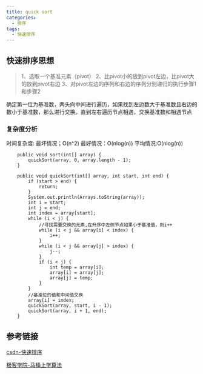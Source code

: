 ```yaml
---
title: quick sort
categories:
  - 排序
tags:
  - 快速排序
---
```

## 快速排序思想

> 1、选取一个基准元素（pivot）
> 2、比pivot小的放到pivot左边，比pivot大的放到pivot右边
> 3、对pivot左边的序列和右边的序列分别递归的执行步骤1和步骤2

确定第一位为基准数，两头向中间进行遍历，如果找到左边数大于基准数且右边的数小于基准数，那么进行交换。直到左右遍历节点相遇，交换基准数和相遇节点
### 复杂度分析
时间复杂度: 最坏情况；O(n^2) 最好情况：O(nlog(n)) 平均情况:O(nlog(n))

```
    public void sort(int[] array) {
        quickSort(array, 0, array.length - 1);
    }

    public void quickSort(int[] array, int start, int end) {
        if (start > end) {
            return;
        }
        System.out.println(Arrays.toString(array));
        int i = start;
        int j = end;
        int index = array[start];
        while (i < j) {
            //寻找需要交换的元素,在升序中左侧节点如果小于基准值，则i++
            while (i < j && array[i] < index) {
                i++;
            }
            while (i < j && array[j] > index) {
                j--;
            }
            if (i < j) {
                int temp = array[i];
                array[i] = array[j];
                array[j] = temp;
            }
        }
        //基准位的值和中间值交换
        array[i] = index;
        quickSort(array, start, i - 1);
        quickSort(array, i + 1, end);
    }
```


## 参考链接
[csdn-快速排序](https://blog.csdn.net/jianyuerensheng/article/details/51258374)

[极客学院-马桶上学算法](https://wiki.jikexueyuan.com/project/easy-learn-algorithm/fast-sort.html)